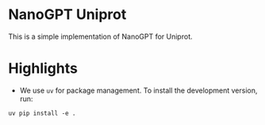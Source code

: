 # NanoGPT Uniprot

This is a simple implementation of NanoGPT for Uniprot.


# Highlights

- We use `uv` for package management. To install the development version, run:

```
uv pip install -e .
```
